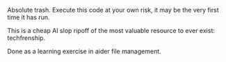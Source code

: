 Absolute trash. Execute this code at your own risk, it may be the very first time it has run.

This is a cheap AI slop ripoff of the most valuable resource to ever exist: techfrenship.

Done as a learning exercise in aider file management.
